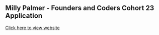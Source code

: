 ## Milly Palmer - Founders and Coders Cohort 23 Application
[Click here to view website](https://millipede-cpu.github.io/FAC23/)